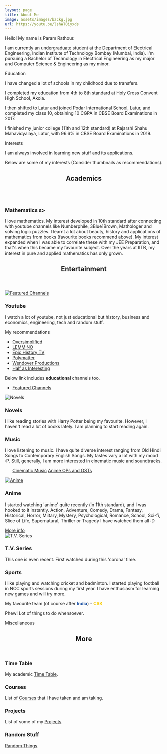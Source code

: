 ```yaml
---
layout: page
title: About Me
image: assets/images/backg.jpg
url: https://youtu.be/lshWT0iyxds
---
```


Hello! My name is Param Rathour.

I am currently an undergraduate student at the Department of Electrical Engineering, Indian Institute of Technology Bombay (Mumbai, India). I'm pursuing a Bachelor of Technology in Electrical Engineering as my major and Computer Science & Engineering as my minor.

<buttona class="accordion">Education</buttona>
<div class="panel">
    <p></p>
I have changed a lot of schools in my childhood due to transfers.

I completed my education from 4th to 8th standard at Holy Cross Convent High School, Akola.

I then shifted to Latur and joined Podar International School, Latur, and completed my class 10, obtaining 10 CGPA in CBSE Board Examinations in 2017.

I finished my junior college (11th and 12th standard) at Rajarshi Shahu Mahavidyalaya, Latur, with 96.6% in CBSE Board Examinations in 2019.
</div>
<p></p>
<buttona class="accordion">Interests</buttona>
<div class="panel">
    <p></p>
I am always involved in learning new stuff and its applications.

Below are some of my interests (Consider thumbnails as recommendations).
<!-- Section -->
<section>
    <header class="major">
        <h2>Academics</h2>
    </header>
    <div class="posts">
        <article>
            <a class="image"><img src="Mathematics.jpg" alt="" /></a>
            <h3>Mathematics  ε></h3>
            <p>I love mathematics. My interest developed in 10th standard after connecting with youtube channels like Numberphile, 3Blue1Brown, Mathologer and solving logic puzzles. I learnt a lot about beauty, history and applications of mathematics from books (favourite books recommend above). My interest expanded when I was able to correlate these with my JEE Preparation, and that's when this became my favourite subject. Over the years at IITB, my interest in pure and applied mathematics has only grown.</p>
        </article>
        <!--article>
            <a href="#" class="image"><img src=".jpg" alt="" /></a>
            <h3>Other Interests</h3>
            <p></p>
        </article-->
    </div>
</section>

<!-- Section -->
<section>
    <header class="major">
        <h2>Entertainment</h2>
    </header>
    <div class="posts">
        <article>
            <a href="https://www.youtube.com/channel/UC6uZMKVYdFUhujQ4Oy6C2YQ/channels?view_as=subscriber" class="image"><img src="Youtube.jpg" alt="Featured Channels" /></a>
            <h3>Youtube</h3>
            <p>I watch a lot of youtube, not just educational but history, business and economics, engineering, tech and random stuff.</p>
            <p>My recommendations
            <ul>
                <li><a href="https://www.youtube.com/channel/UCNIuvl7V8zACPpTmmNIqP2A">Oversimplified</a></li>
                <li><a href="https://www.youtube.com/user/Top10Memes">LEMMiNO</a></li>
                <li><a href="https://www.youtube.com/channel/UCvPXiKxH-eH9xq-80vpgmKQ">Epic History TV</a></li>
                <li><a href="https://www.youtube.com/channel/UCgNg3vwj3xt7QOrcIDaHdFg">Polymatter</a></li>
                <li><a href="https://www.youtube.com/channel/UC9RM-iSvTu1uPJb8X5yp3EQ">Wendover Productions</a></li>
                <li><a href="https://www.youtube.com/channel/UCuCkxoKLYO_EQ2GeFtbM_bw">Half as Interesting</a></li>
                <!--li><a href="https://www.youtube.com/channel/UCP5tjEmvPItGyLhmjdwP7Ww">Real Life Lore</a></li-->
            </ul></p>
            <p>Below link includes <b>educational</b> channels too.</p>
            <ul class="actions">
                <li><a href="https://www.youtube.com/channel/UC6uZMKVYdFUhujQ4Oy6C2YQ/channels?view_as=subscriber" class="button">Featured Channels</a></li>
            </ul>
        </article>
        <article>
            <a class="image"><img src="Novels.jpg" alt="Novels" /></a>
            <h3>Novels</h3>
            <p>I like reading stories with Harry Potter being my favourite. However, I haven't read a lot of books lately. I am planning to start reading again.</p>
            <h3>Music</h3>
            <p>I love listening to music. I have quite diverse interest ranging from Old Hindi Songs to Contemporary English Songs. My tastes vary a lot with my mood :P. Still, generally, I am more interested in cinematic music and soundtracks.</p>
            <ul>
                <!-- <li><a href="https://youtu.be/o-ONVkhJVSA">G Minor Bach (Arr. Luo Ni)</a></li>
                <li><a href="https://youtu.be/HEf_xrgmuRI">The Wolf And The Moon by BrunuhVille</a></li>
                <li><a href="https://youtu.be/qR6dzwQahOM">L's Theme</a></li>
                <li><a href="https://youtu.be/l2kwie-gs2o">Trisha's Lullaby</a></li>
                <li><a href="https://youtu.be/xc74Bm__cP8">Only I am missing</a></li>
                <li><a href="https://youtu.be/9Pf3hkYR9T0">Someday (Believe me) by Abo Takeshi</a></li>
                <li><a href="https://youtu.be/VqrCeNjxC-c">Deeply Fast</a></li>
                <li><a href="https://youtu.be/Z4R42NALDy8">To Give a Marionette Life</a></li> -->
                <a href="https://youtube.com/playlist?list=PL_oWkLvcB4HN0Ik1-V_TrYZpnQJ9s8hK2" class="button">Cinematic Music</a>
                <a href="https://www.youtube.com/playlist?list=PL_oWkLvcB4HP1U_mOahMiEqRRKntuRI6Z" class="button">Anime OPs and OSTs</a>
            </ul>
        </article>
        <article>
            <a href="https://www.youtube.com/channel/UCUUYiPd9TKE62mUn-lJ29AQ" class="image"><img src="Anime.png" alt="Anime" /></a>
            <h3>Anime</h3>
            <p>I started watching 'anime' quite recently (in 11th standard), and I was hooked to it instantly. Action, Adventure, Comedy, Drama, Fantasy, Historical, Horror, Miltary, Mystery, Psychological, Romance, School, Sci-fi, Slice of Life, Supernatural, Thriller or Tragedy I have watched them all :D</p>
            <a href="Anime" class="button">More info</a>
        </article>
        <article>
            <a class="image"><img src="T.V. Series.png" alt="T.V. Series" /></a>
            <h3>T.V. Series</h3>
            <p>This one is even recent. First watched during this 'corona' time.</p>
            <h3>Sports</h3>
            <p>I like playing and watching cricket and badminton.
            I started playing football in NCC sports sessions during my first year. I have enthusiasm for learning new games and will try more.</p>
            <p>My favourite team (of course after <b style="color:rgb(34, 85, 164);">India</b>) - <b class="noinversion" style="color:rgb(249,205,5);">CSK</b></p>
            <p>Phew! Lot of things to do whensoever.</p>
        </article>
    </div>
</section>
</div>
<p></p>
<buttona class="accordion">Miscellaneous</buttona>
<div class="panel">
    <p></p>
<!-- Section -->
<section>
    <header class="major">
        <h2>More</h2>
    </header>
    <div class="features">
        <article>
            <a href="/Time Table"><span class="icon fa-calendar"></span></a>
            <div class="content">
                <h3>Time Table</h3>
                <p>My academic <a href="/Time Table">Time Table</a>.</p>
            </div>
        </article>
        <article>
            <a href="/Courses"><span class="icon fa-book"></span></a>
            <div class="content">
                <h3>Courses</h3>
                <p>List of <a href="/Courses">Courses</a> that I have taken and am taking.</p>
            </div>
        </article>
        <!--article>
            <a href="/Blog"><span class="icon fa-user"></span></a>
            <div class="content">
                <h3>Blog</h3>
                <p>My <a href="/Blog">Blog</a>.</p>
            </div>
        </article-->
        <article>
            <a href="/Projects"><span class="icon fa-code"></span></a>
            <div class="content">
                <h3>Projects</h3>
                <p>List of some of my <a href="/Projects">Projects</a>.</p>
            </div>
        </article>
        <article>
            <a href="/Random Stuff"><span class="icon fa-random"></span></a>
            <div class="content">
                <h3>Random Stuff</h3>
                <p><a href="/Random Stuff">Random Things</a>.</p>
            </div>
        </article>
    </div>
</section>
</div>